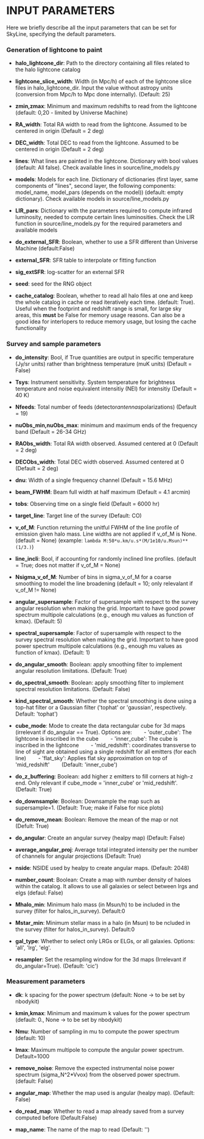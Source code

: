 # INPUT PARAMETERS

Here we briefly describe all the input parameters that can be set for SkyLine, specifying the default parameters.

### Generation of lightcone to paint

- **halo_lightcone_dir**: Path to the directory containing all files related to the halo lightcone catalog

- **lightcone_slice_width**: Width (in Mpc/h) of each of the lightcone slice files in halo_lightcone_dir. Input the value without astropy units (conversion from Mpc/h to Mpc done internally). (Default: 25)

- **zmin,zmax**: Minimum and maximum redshifts to read from the lightcone (default: 0,20 - limited by Universe Machine)

- **RA_width**: Total RA width to read from the lightcone. Assumed to be centered in origin (Default = 2 deg)

- **DEC_width**: Total DEC to read from the lightcone. Assumed to be centered in origin (Default = 2 deg)

- **lines**: What lines are painted in the lightcone. Dictionary with bool values (default: All false). Check available lines in source/line_models.py

- **models**: Models for each line. Dictionary of dictionaries (first layer, same components of "lines", second layer, the following components: model_name, model_pars (depends on the model)) (default: empty dictionary). Check available models in source/line_models.py
                        
- **LIR_pars**: Dictionary with the parameters required to compute infrared luminosity, needed to compute certain lines luminosities. Check the LIR function in source/line_models.py for the required parameters and available models

- **do_external_SFR**: Boolean, whether to use a SFR different than Universe Machine (default:False)

- **external_SFR**: SFR table to interpolate or fitting function

- **sig_extSFR**: log-scatter for an external SFR

- **seed**: seed for the RNG object

- **cache_catalog**: Boolean, whether to read all halo files at one and keep the whole catalog in cache or read iteratively each time. (default: True). Useful when the footprint and redshift range is small, for large sky areas, this **must** be False for memory usage reasons. Can also be a good idea for interlopers to reduce memory usage, but losing the cache functionality


### Survey and sample parameters

- **do_intensity**: Bool, if True quantities are output in specific temperature (Jy/sr units) rather than brightness temperature (muK units) (Default = False)

- **Tsys**: Instrument sensitivity. System temperature for brightness temperature and noise equivalent intensitiy (NEI) for intensitiy (Default = 40 K)

- **Nfeeds**: Total number of feeds (detector*antennas*polarizations) (Default = 19)

- **nuObs_min,nuObs_max**: minimum and maximum ends of the frequency band (Default = 26-34 GHz)

- **RAObs_width**: Total RA width observed. Assumed centered at 0 (Default = 2 deg)

- **DECObs_width**: Total DEC width observed. Assumed centered at 0 (Default = 2 deg)

- **dnu**: Width of a single frequency channel (Default = 15.6 MHz)

- **beam_FWHM**: Beam full width at half maximum (Default = 4.1 arcmin)

- **tobs**: Observing time on a single field (Default = 6000 hr)

- **target_line**: Target line of the survey (Default: CO)

- **v_of_M**: Function returning the unitful FWHM of the line profile of emission given halo mass. Line widths are not applied if v_of_M is None. (default = None) (example: `lambda M:50*u.km/u.s*(M/1e10/u.Msun)**(1/3.)`)
                    
- **line_incli**: Bool, if accounting for randomly inclined line profiles. (default = True; does not matter if v_of_M = None)

- **Nsigma_v_of_M**: Number of bins in sigma_v_of_M for a coarse smoothing to model the line broadening (default = 10; only relevalant if v_of_M != None)

- **angular_supersample**: Factor of supersample with respect to the survey angular resolution when making the grid. Important to have good power spectrum multipole calculations (e.g., enough mu values as function of kmax). (Default: 5)
                        
- **spectral_supersample**: Factor of supersample with respect to the survey spectral resolution when making the grid. Important to have good power spectrum multipole calculations (e.g., enough mu values as function of kmax). (Default: 1)

- **do_angular_smooth**: Boolean: apply smoothing filter to implement angular resolution limitations. (Default: True)

- **do_spectral_smooth**: Boolean: apply smoothing filter to implement spectral resolution limitations. (Default: False)

- **kind_spectral_smooth**: Whether the spectral smoothing is done using a top-hat filter or a Gaussian filter ('tophat' or 'gaussian', respectively. Default: 'tophat')
                        
- **cube_mode**: Mode to create the data rectangular cube for 3d maps (irrelevant if do_angular == True). Options are:
&nbsp;&nbsp;&nbsp;&nbsp;&nbsp;&nbsp; - 'outer_cube': The lightcone is inscribed in the cube
&nbsp;&nbsp;&nbsp;&nbsp;&nbsp;&nbsp; - 'inner_cube': The cube is inscribed in the lightcone
&nbsp;&nbsp;&nbsp;&nbsp;&nbsp;&nbsp; - 'mid_redshift': coordinates transverse to line of sight are obtained using a single redshift for all emitters (for each line)
&nbsp;&nbsp;&nbsp;&nbsp;&nbsp;&nbsp; - 'flat_sky': Applies flat sky approximation on top of 'mid_redshift'
&nbsp;&nbsp;&nbsp;&nbsp;&nbsp;&nbsp; (Default: 'inner_cube')
                        
- **do_z_buffering**: Boolean: add higher z emitters to fill corners at high-z end. Only relevant if cube_mode = 'inner_cube' or 'mid_redshift'. (Default: True)

- **do_downsample**: Boolean: Downsample the map such as supersample=1. (Default: True; make if False for nice plots)

- **do_remove_mean**: Boolean: Remove the mean of the map or not (Defult: True)

- **do_angular**: Create an angular survey (healpy map) (Default: False)

- **average_angular_proj**: Average total integrated intensity per the number of channels for angular projections (Default: True)

- **nside**: NSIDE used by healpy to create angular maps. (Default: 2048)

- **number_count**: Boolean: Create a map with number density of haloes within the catalog. It allows to use all galaxies or select between lrgs and elgs (defaul: False)

- **Mhalo_min**: Minimum halo mass (in Msun/h) to be included in the survey (filter for halos_in_survey). Default:0

- **Mstar_min**: Minimum stellar mass in a halo (in Msun) to be ncluded in the survey (filter for halos_in_survey). Default:0

- **gal_type**: Whether to select only LRGs or ELGs, or all galaxies. Options: 'all', 'lrg', 'elg'.

- **resampler**: Set the resampling window for the 3d maps (Irrelevant if do_angular=True). (Default: 'cic')


### Measurement parameters

- **dk**: k spacing for the power spectrum (default: None -> to be set by nbodykit)

- **kmin,kmax**: Minimum and maximum k values for the power spectrum (default: 0., None -> to be set by nbodykit)

- **Nmu**: Number of sampling in mu to compute the power spectrum (default: 10)
                        
- **lmax**: Maximum multipole to compute the angular power spectrum. Default=1000

- **remove_noise**: Remove the expected instrumental noise power spectrum (sigma_N^2*Vvox) from the observed power spectrum. (default: False)
                        
- **angular_map**: Whether the map used is angular (healpy map). (Default: False)

- **do_read_map**: Whether to read a map already saved from a survey computed before (Default:False)

- **map_name**: The name of the map to read (Default: '')
